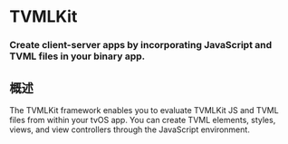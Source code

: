 # TVMLKit
### Create client-server apps by incorporating JavaScript and TVML files in your binary app.
## 概述
The TVMLKit framework enables you to evaluate TVMLKit JS and TVML files from within your tvOS app. You can create TVML elements, styles, views, and view controllers through the JavaScript environment.
